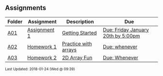 ## Assignments
| Folder | Assignment | Description | Due|
 | ------------|------------|------------|------------|
 | [A01](./A03) | [ Assignment 1 ](./A03) | [ Getting Started](./A03) | [Due: Friday January 20th by 5:00pm](./A03) |
 | [A02](./A03) | [ Homework 1 ](./A03) | [ Practice with arrays](./A03) | [Due: whenever](./A03) |
 | [A03](./A03) | [ Homework 2 ](./A03) | [ 2D Array Fun](./A03) | [Due: Whenever](./A03) |

<sup>Last Updated: 2018-01-24 (Wed @ 09:39)</sup>